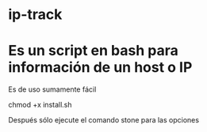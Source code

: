 # ip-track

<h1> Es un script en bash para información de un host o IP </h1>
<p> Es de uso sumamente fácil</p>
<p> chmod +x install.sh </p>
<a> Después sólo ejecute el comando stone para las opciones </a>
